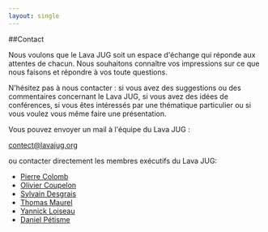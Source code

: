```yaml
---
layout: single
---
```


##Contact

Nous voulons que le Lava JUG soit un espace d'échange qui réponde aux attentes de chacun. Nous souhaitons connaître vos impressions sur ce que nous faisons et répondre à vos toute questions.

N'hésitez pas à nous contacter : si vous avez des suggestions ou des commentaires concernant le Lava JUG, si vous avez des idées de conférences, si vous êtes intéressés par une thématique particulier ou si vous voulez vous même faire une présentation.

Vous pouvez envoyer un mail à l'équipe du Lava JUG :

[contect@lavajug.org](contact@lavajug.org)

ou contacter directement les membres exécutifs du Lava JUG: 

- [Pierre Colomb](mailto:pierre@lavajug.org)
- [Olivier Coupelon](mailto:olivier@lavajug.org)
- [Sylvain Desgrais](mailto:sylvain@lavajug.org)
- [Thomas Maurel](mailto:thomas@lavajug.org)
- [Yannick Loiseau](mailto:yannick@lavajug.org)
- [Daniel Pétisme](mailto:daniel@lavajug.org)
